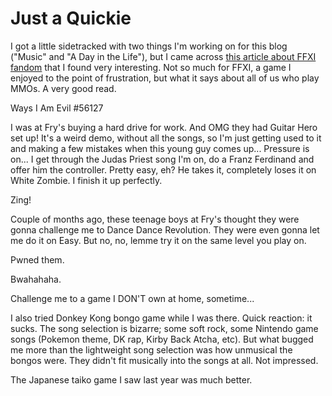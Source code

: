 # Just a Quickie

I got a little sidetracked with two things I'm working on for this blog ("Music" and "A Day in the Life"), but I came across [this article about FFXI fandom](http://www.eurogamer.net/article.php?article_id=63287) that I found very interesting. Not so much for FFXI, a game I enjoyed to the point of frustration, but what it says about all of us who play MMOs. A very good read.

Ways I Am Evil #56127

I was at Fry's buying a hard drive for work. And OMG they had Guitar Hero set up! It's a weird demo, without all the songs, so I'm just getting used to it and making a few mistakes when this young guy comes up... Pressure is on... I get through the Judas Priest song I'm on, do a Franz Ferdinand and offer him the controller. Pretty easy, eh? He takes it, completely loses it on White Zombie. I finish it up perfectly.

Zing!

Couple of months ago, these teenage boys at Fry's thought they were gonna challenge me to Dance Dance Revolution. They were even gonna let me do it on Easy. But no, no, lemme try it on the same level you play on.

Pwned them.

Bwahahaha.

Challenge me to a game I DON'T own at home, sometime...

I also tried Donkey Kong bongo game while I was there. Quick reaction: it sucks. The song selection is bizarre; some soft rock, some Nintendo game songs (Pokemon theme, DK rap, Kirby Back Atcha, etc). But what bugged me more than the lightweight song selection was how unmusical the bongos were. They didn't fit musically into the songs at all. Not impressed.

The Japanese taiko game I saw last year was much better.

